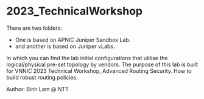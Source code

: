 # 2023_TechnicalWorkshop

There are two folders:
- One is based on APNIC Juniper Sandbox Lab.
- and another is based on Juniper vLabs.

In which you can find the lab initial configurations that utilise the logical/physical pre-set topology by vendors.
The purpose of this lab is built for VNNIC 2023 Technical Workshop, Advanced Routing Security. How to build robust routing policies.

Author: Binh Lam @ NTT

